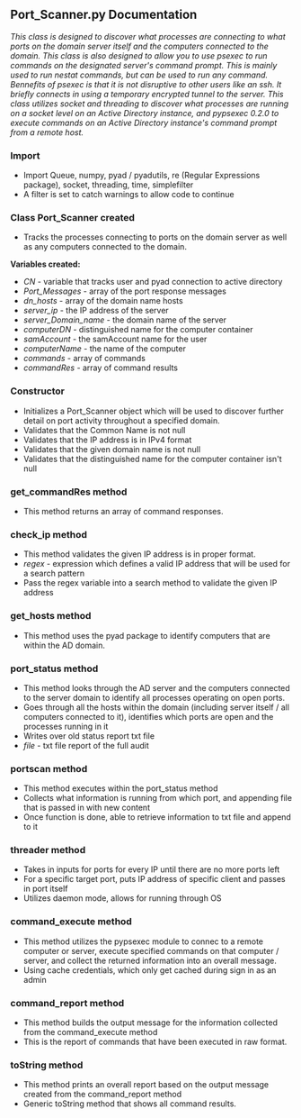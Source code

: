 ## Port_Scanner.py Documentation

_This class is designed to discover what processes are connecting to what ports on the domain server itself and the computers connected to the domain._
_This class is also designed to allow you to use psexec to run commands on the designated server's command prompt. This is mainly used to run nestat commands, but can be used to run any command._
_Bennefits of psexec is that it is not disruptive to other users like an ssh. It briefly connects in using a temporary encrypted tunnel to the server._
_This class utilizes socket and threading to discover what processes are running on a socket level on an Active Directory instance, and pypsexec 0.2.0 to execute commands on an Active Directory instance's command prompt from a remote host._

### Import
* Import Queue, numpy, pyad / pyadutils, re (Regular Expressions package), socket, threading, time, simplefilter
* A filter is set to catch warnings to allow code to continue

### Class Port_Scanner created
* Tracks the processes connecting to ports on the domain server as well as any computers connected to the domain.

**Variables created:**
* _CN_ - variable that tracks user and pyad connection to active directory
* _Port_Messages_ - array of the port response messages
* _dn_hosts_ - array of the domain name hosts
* _server_ip_ - the IP address of the server
* _server_Domain_name_ - the domain name of the server
* _computerDN_ - distinguished name for the computer container 
* _samAccount_ - the samAccount name for the user 
* _computerName_ - the name of the computer
* _commands_ - array of commands
* _commandRes_ - array of command results

### Constructor 
* Initializes a Port_Scanner object which will be used to discover further detail on port activity throughout a specified domain.
* Validates that the Common Name is not null
* Validates that the IP address is in IPv4 format
* Validates that the given domain name is not null
* Validates that the distinguished name for the computer container isn't null

### get_commandRes method
* This method returns an array of command responses.

### check_ip method 
* This method validates the given IP address is in proper format.
* _regex_ - expression which defines a valid IP address that will be used for a search pattern
* Pass the regex variable into a search method to validate the given IP address

### get_hosts method
* This method uses the pyad package to identify computers that are within the AD domain.

### port_status method
* This method looks through the AD server and the computers connected to the server domain to identify all processes operating on open ports.
* Goes through all the hosts within the domain (including server itself / all computers connected to it), identifies which ports are open and the processes running in it
* Writes over old status report txt file
* _file_ - txt file report of the full audit

### portscan method
* This method executes within the port_status method 
* Collects what information is running from which port, and appending file that is passed in with new content 
* Once function is done, able to retrieve information to txt file and append to it 

### threader method
* Takes in inputs for ports for every IP until there are no more ports left
* For a specific target port, puts IP address of specific client and passes in port itself 
* Utilizes daemon mode, allows for running through OS 

### command_execute method
* This method utilizes the pypsexec module to connec to a remote computer or server, execute specified commands on that computer / server, and collect the returned information into an overall message.
* Using cache credentials, which only get cached during sign in as an admin

### command_report method
* This method builds the output message for the information collected from the command_execute method
* This is the report of commands that have been executed in raw format.

### toString method
* This method prints an overall report based on the output message created from the command_report method
* Generic toString method that shows all command results.

